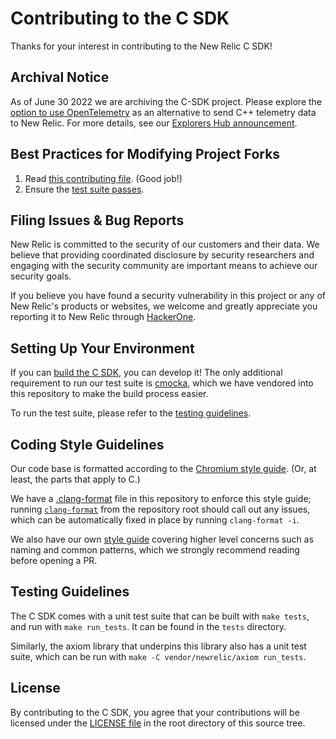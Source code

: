 # Contributing to the C SDK

Thanks for your interest in contributing to the New Relic C SDK! 

## Archival Notice ##
As of June 30 2022 we are archiving the C-SDK project. Please explore the [option to use OpenTelemetry](https://github.com/newrelic/docs-website/blob/develop/docs/apm/agents/c-sdk/get-started/otel_cpp_example) as an alternative to send C++ telemetry data to New Relic. For more details, see our [Explorers Hub announcement](https://discuss.newrelic.com/t/q1-bulk-eol-announcement-fy23/181744).

## Best Practices for Modifying Project Forks

1. Read [this contributing file](CONTRIBUTING.md). (Good job!)
2. Ensure the [test suite passes](#testing-guidelines).

## Filing Issues & Bug Reports
New Relic is committed to the security of our customers and their data. We believe 
that providing coordinated disclosure by security researchers and engaging with 
the security community are important means to achieve our security goals.

If you believe you have found a security vulnerability in this project or any of 
New Relic's products or websites, we welcome and greatly appreciate you reporting 
it to New Relic through [HackerOne](https://hackerone.com/newrelic).

## Setting Up Your Environment

If you can [build the C SDK](README.md#building-the-c-sdk), you can develop it! 
The only additional requirement to run our test suite is 
[cmocka](https://cmocka.org/), which we have vendored into this repository to 
make the build process easier.

To run the test suite, please refer to the [testing guidelines](#testing-guidelines).

## Coding Style Guidelines

Our code base is formatted according to the 
[Chromium style guide](https://chromium.googlesource.com/chromium/src/+/master/styleguide/c++/c++.md). 
(Or, at least, the parts that apply to C.)

We have a [.clang-format](.clang-format) file in this repository to enforce this 
style guide; running [`clang-format`](https://clang.llvm.org/docs/ClangFormat.html) 
from the repository root should call out any issues, which can be automatically fixed 
in place by running `clang-format -i`.

We also have our own [style guide](STYLEGUIDE.md) covering higher level concerns such
as naming and common patterns, which we strongly recommend reading before opening a PR.

## Testing Guidelines

The C SDK comes with a unit test suite that can be built with `make tests`, and run 
with `make run_tests`. It can be found in the `tests` directory.

Similarly, the axiom library that underpins this library also has a unit test suite, 
which can be run with `make -C vendor/newrelic/axiom run_tests`.

## License

By contributing to the C SDK, you agree that your contributions will be licensed 
under the [LICENSE file](LICENSE) in the root directory of this source tree.
